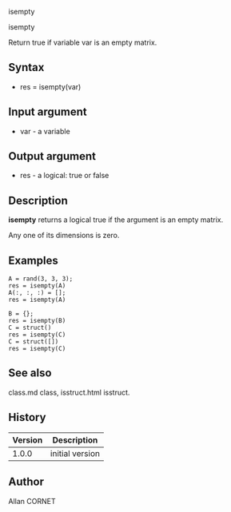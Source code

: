 



isempty


isempty

Return true if variable var is an empty matrix.

## Syntax

- res = isempty(var)

## Input argument

 - var - a variable

## Output argument

 - res - a logical: true or false

## Description


  <p><b>isempty</b> returns a logical true if the argument is an empty matrix.</p>
  <p>Any one of its dimensions is zero.</p>


## Examples

```Nelson
A = rand(3, 3, 3);
res = isempty(A)
A(:, :, :) = [];
res = isempty(A)
```
```Nelson
B = {};
res = isempty(B)
C = struct()
res = isempty(C)
C = struct([])
res = isempty(C)
```

## See also

class.md class, isstruct.html isstruct.
## History

|Version|Description|
|------|------|
|1.0.0|initial version|


## Author

Allan CORNET



